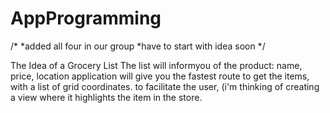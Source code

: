 # AppProgramming
/*
*added all four in our group
*have to start with idea soon
*/

The Idea of a Grocery List
  The list will informyou of the product: name, price, location
  application will give you the fastest route to get the items, with a list of grid coordinates.
  to facilitate the user, (i'm thinking of creating a view where it highlights the item in the store.
